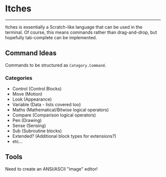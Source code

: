 # Itches
--------------

Itches is essentially a Scratch-like language that can be used in the terminal.
Of course, this means commands rather than drag-and-drop, but hopefully 
tab-complete can be implemented.

## Command Ideas

Commands to be structured as `Category.Command`.

### Categories

*	Control	(Control Blocks)
*	Move	(Motion)
*	Look	(Appearance)
*	Variable	(Data - lists covered too)
*	Maths	(Mathematical/Bitwise logical operators)
*	Compare	(Comparison logical operators)
*	Pen	(Drawing)
*	Sense	(Sensing)
*	Sub	(Subroutine blocks)
*	Extended?	(Additional block types for extensions?)
*	etc...

## Tools

Need to create an ANSI/ASCII "image" editor!

